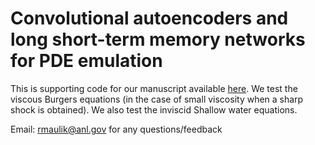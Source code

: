 # Convolutional autoencoders and long short-term memory networks for PDE emulation

This is supporting code for our manuscript available [here](https://arxiv.org/pdf/2002.00470). We test the viscous Burgers equations (in the case of small viscosity when a sharp shock is obtained). We also test the inviscid Shallow water equations.

Email: rmaulik@anl.gov for any questions/feedback